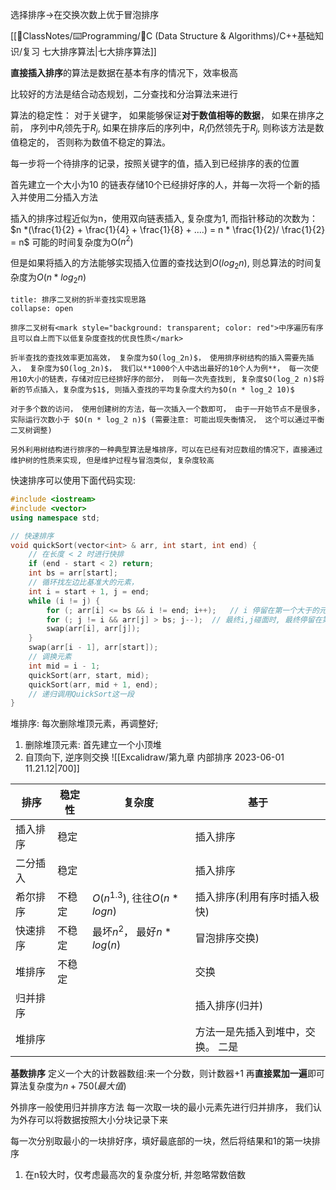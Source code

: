 选择排序->在交换次数上优于冒泡排序

[[📘ClassNotes/⌨️Programming/🌳C (Data Structure & Algorithms)/C++基础知识/复习 七大排序算法|七大排序算法]]

**直接插入排序**的算法是数据在基本有序的情况下，效率极高

比较好的方法是结合动态规划，二分查找和分治算法来进行

算法的稳定性： 对于关键字， 如果能够保证**对于数值相等的数据**， 如果在排序之前， 序列中$R_i$领先于$R_j$, 如果在排序后的序列中，$R_i$仍然领先于$R_j$, 则称该方法是数值稳定的， 否则称为数值不稳定的算法。

每一步将一个待排序的记录，按照关键字的值，插入到已经排序的表的位置

首先建立一个大小为10 的链表存储10个已经排好序的人，并每一次将一个新的插入并使用二分插入方法

插入的排序过程近似为n，使用双向链表插入, 复杂度为1,  而指针移动的次数为：
$n *(\frac{1}{2} + \frac{1}{4} + \frac{1}{8} + ....) = n * \frac{1}{2}/ \frac{1}{2} = n$
可能的时间复杂度为O($n^2$)

但是如果将插入的方法能够实现插入位置的查找达到$O(log_2n)$, 则总算法的时间复杂度为$O(n*log_2 n)$

`````ad-note
title: 排序二叉树的折半查找实现思路
collapse: open

排序二叉树有<mark style="background: transparent; color: red">中序遍历有序且可以自上而下以低复杂度查找的优良性质</mark>

折半查找的查找效率更加高效， 复杂度为$O(log_2n)$， 使用排序树结构的插入需要先插入， 复杂度为$O(log_2n)$， 我们以**1000个人中选出最好的10个人为例**， 每一次使用10大小的链表，存储对应已经排好序的部分， 则每一次先查找到, 复杂度$O(log_2 n)$将新的节点插入，复杂度为$1$, 则插入查找的平均复杂度大约为$O(n * log_2 10)$

对于多个数的访问， 使用创建树的方法，每一次插入一个数即可， 由于一开始节点不是很多，实际运行次数小于 $O(n * log_2 n)$ (需要注意: 可能出现失衡情况， 这个可以通过平衡二叉树调整)

另外利用树结构进行排序的一种典型算法是堆排序，可以在已经有对应数组的情况下，直接通过维护树的性质来实现, 但是维护过程与冒泡类似, 复杂度较高
`````

快速排序可以使用下面代码实现: 
```cpp 
#include <iostream> 
#include <vector>
using namespace std;

// 快速排序
void quickSort(vector<int> & arr, int start, int end) {
    // 在长度 < 2 时进行快排
    if (end - start < 2) return;
    int bs = arr[start];
    // 循环找左边比基准大的元素， 
    int i = start + 1, j = end;
    while (i != j) {
        for (; arr[i] <= bs && i != end; i++);   // i 停留在第一个大于的元素上, 注意溢出条件
        for (; j != i && arr[j] > bs; j--);  // 最终i,j碰面时, 最终停留在第一个大于的数上面
        swap(arr[i], arr[j]);
    }
    swap(arr[i - 1], arr[start]);
    // 调换元素
    int mid = i - 1;
    quickSort(arr, start, mid);
    quickSort(arr, mid + 1, end);
    // 递归调用QuickSort这一段
}
```

堆排序: 
每次删除堆顶元素，再调整好;

1. 删除堆顶元素: 首先建立一个小顶堆
2. 自顶向下, 逆序则交换
![[Excalidraw/第九章 内部排序 2023-06-01 11.21.12|700]]

| 排序     | 稳定性 | 复杂度                       | 基于                              |
| -------- | ------ | ---------------------------- | --------------------------------- |
| 插入排序 | 稳定   |                              | 插入排序                          |
| 二分插入 | 稳定   |                              | 插入排序                          |
| 希尔排序 | 不稳定 |       $O(n^{1.3})$, 往往$O(n*logn)$                       | 插入排序(利用有序时插入极快)      |
| 快速排序 | 不稳定 | 最坏$n^2$， 最好$n * log(n)$ | 冒泡排序交换)                     |
| 堆排序   | 不稳定 |                              | 交换                              |
| 归并排序 |        |                              | 插入排序(归并)                    |
| 堆排序   |        |                              | 方法一是先插入到堆中，交换。 二是 | 


**基数排序**
定义一个大的计数器数组:来一个分数，则计数器+1
再**直接累加一遍**即可
算法复杂度为$n + 750(最大值)$


外排序一般使用归并排序方法
每一次取一块的最小元素先进行归并排序， 我们认为外存可以将数据按照大小分块记录下来

每一次分别取最小的一块排好序，填好最底部的一块，然后将结果和1的第一块排序

1. 在n较大时，仅考虑最高次的复杂度分析, 并忽略常数倍数
